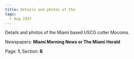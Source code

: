 ```yaml
---  
title: Details and photos of the  
tags:  
  - Aug 1947  
---  
```

  
Details and photos of the Miami based USCG cutter Mocoma.  
  
Newspapers: **Miami Morning News or The Miami Herald**  
  
Page: **1**, Section: **B** 
